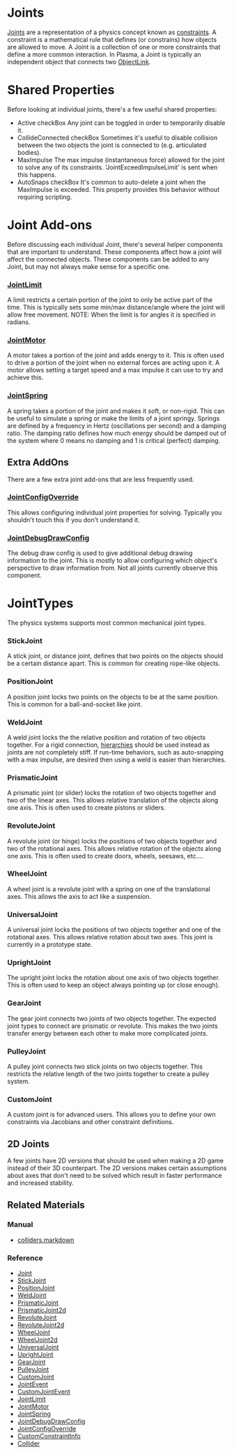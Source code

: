 # Joints

[Joints](https://github.com/PlasmaEngine/PlasmaDocs/tree/master/docs/C%2B%2B/code_reference/class_reference/joint.markdown) are a representation of a physics concept known as [constraints](https://en.wikipedia.org/wiki/Constraint_(mathematics) ). A constraint is a mathematical rule that defines (or constrains) how objects are allowed to move. A Joint is a collection of one or more constraints that define a more common interaction. In Plasma, a Joint is typically an independent object that connects two [ObjectLink](https://github.com/PlasmaEngine/PlasmaDocs/tree/master/docs/C%2B%2B/code_reference/class_reference/objectlink.markdown).

# Shared Properties

Before looking at individual joints, there's a few useful shared properties:
 - Active checkBox Any joint can be toggled in order to temporarily disable it.
 - CollideConnected checkBox Sometimes it's useful to disable collision between the two objects the joint is connected to (e.g. articulated bodies).
 - MaxImpulse  The max impulse (instantaneous force) allowed for the joint to solve any of its constraints. 'JointExceedImpulseLimit' is sent when this happens.
 - AutoSnaps checkBox It's common to auto-delete a joint when the MaxImpulse  is exceeded. This property provides this behavior without requiring scripting.

# Joint Add-ons

Before discussing each individual Joint, there's several helper components that are important to understand. These components affect how a joint will affect the connected objects. These components can be added to any Joint, but may not always make sense for a specific one.

### [JointLimit](https://github.com/PlasmaEngine/PlasmaDocs/tree/master/docs/C%2B%2B/code_reference/class_reference/jointlimit.markdown)

A limit restricts a certain portion of the joint to only be active part of the time. This is typically sets some min/max distance/angle where the joint will allow free movement.
NOTE: When the limit is for angles it is specified in radians.

### [JointMotor](https://github.com/PlasmaEngine/PlasmaDocs/tree/master/docs/C%2B%2B/code_reference/class_reference/jointmotor.markdown)

A motor takes a portion of the joint and adds energy to it. This is often used to drive a portion of the joint when no external forces are acting upon it. A motor allows setting a target speed and a max impulse it can use to try and achieve this.

### [JointSpring](https://github.com/PlasmaEngine/PlasmaDocs/tree/master/docs/C%2B%2B/code_reference/class_reference/jointspring.markdown)

A spring takes a portion of the joint and makes it soft, or non-rigid. This can be useful to simulate a spring or make the limits of a joint springy. Springs are defined by a frequency in Hertz (oscillations per second) and a damping ratio. The damping ratio defines how much energy should be damped out of the system where 0 means no damping and 1 is critical (perfect) damping.

## Extra AddOns

There are a few extra joint add-ons that are less frequently used.

### [JointConfigOverride](https://github.com/PlasmaEngine/PlasmaDocs/tree/master/docs/C%2B%2B/code_reference/class_reference/jointconfigoverride.markdown)

This allows configuring individual joint properties for solving. Typically you shouldn't touch this if you don't understand it.

### [JointDebugDrawConfig](https://github.com/PlasmaEngine/PlasmaDocs/tree/master/docs/C%2B%2B/code_reference/class_reference/jointdebugdrawconfig.markdown)

The debug draw config is used to give additional debug drawing information to the joint. This is mostly to allow configuring which object's perspective to draw information from. Not all joints currently observe this component.

# JointTypes

The physics systems supports most common mechanical joint types.

### StickJoint

A stick joint, or distance joint, defines that two points on the objects should be a certain distance apart. This is common for creating rope-like objects.

### PositionJoint

A position joint locks two points on the objects to be at the same position. This is common for a ball-and-socket like joint.

### WeldJoint

A weld joint locks the the relative position and rotation of two objects together. For a rigid connection, [hierarchies](https://plasmaengine.github.io/PlasmaDocs/Plasma1/Editor/physics/hierarchies.markdown) should be used instead as joints are not completely stiff. If run-time behaviors, such as auto-snapping with a max impulse, are desired then using a weld is easier than hierarchies.

### PrismaticJoint

A prismatic joint (or slider) locks the rotation of two objects together and two of the linear axes. This allows relative translation of the objects along one axis. This is often used to create pistons or sliders.

### RevoluteJoint

A revolute joint (or hinge) locks the positions of two objects together and two of the rotational axes. This allows relative rotation of the objects along one axis. This is often used to create doors, wheels, seesaws, etc....

### WheelJoint

A wheel joint is a revolute joint with a spring on one of the translational axes. This allows the axis to act like a suspension.

### UniversalJoint

A universal joint locks the positions of two objects together and one of the rotational axes. This allows relative rotation about two axes. This joint is currently in a prototype state.

### UprightJoint

The upright joint locks the rotation about one axis of two objects together. This is often used to keep an object always pointing up (or close enough).

### GearJoint

The gear joint connects two joints of two objects together. The expected joint types to connect are prismatic or revolute. This makes the two joints transfer energy between each other to make more complicated joints.

### PulleyJoint

A pulley joint connects two stick joints on two objects together. This restricts the relative length of the two joints together to create a pulley system.

### CustomJoint

A custom joint is for advanced users. This allows you to define your own constraints via Jacobians and other constraint definitions.

## 2D Joints

A few joints have 2D versions that should be used when making a 2D game instead of their 3D counterpart. The 2D versions makes certain assumptions about axes that don't need to be solved which result in faster performance and increased stability.

## Related Materials
### Manual
- [colliders.markdown](https://plasmaengine.github.io/PlasmaDocs/Plasma1/Editor/physics/colliders.markdown)

### Reference
 - [Joint](https://github.com/PlasmaEngine/PlasmaDocs/tree/master/docs/C%2B%2B/code_reference/class_reference/joint.markdown)
 - [StickJoint](https://github.com/PlasmaEngine/PlasmaDocs/tree/master/docs/C%2B%2B/code_reference/class_reference/stickjoint.markdown)
 - [PositionJoint](https://github.com/PlasmaEngine/PlasmaDocs/tree/master/docs/C%2B%2B/code_reference/class_reference/positionjoint.markdown)
 - [WeldJoint](https://github.com/PlasmaEngine/PlasmaDocs/tree/master/docs/C%2B%2B/code_reference/class_reference/weldjoint.markdown)
 - [PrismaticJoint](https://github.com/PlasmaEngine/PlasmaDocs/tree/master/docs/C%2B%2B/code_reference/class_reference/prismaticjoint.markdown)
 - [PrismaticJoint2d](https://github.com/PlasmaEngine/PlasmaDocs/tree/master/docs/C%2B%2B/code_reference/class_reference/prismaticjoint2d.markdown)
 - [RevoluteJoint](https://github.com/PlasmaEngine/PlasmaDocs/tree/master/docs/C%2B%2B/code_reference/class_reference/revolutejoint.markdown)
 - [RevoluteJoint2d](https://github.com/PlasmaEngine/PlasmaDocs/tree/master/docs/C%2B%2B/code_reference/class_reference/revolutejoint2d.markdown)
 - [WheelJoint](https://github.com/PlasmaEngine/PlasmaDocs/tree/master/docs/C%2B%2B/code_reference/class_reference/wheeljoint.markdown)
 - [WheelJoint2d](https://github.com/PlasmaEngine/PlasmaDocs/tree/master/docs/C%2B%2B/code_reference/class_reference/wheeljoint2d.markdown)
 - [UniversalJoint](https://github.com/PlasmaEngine/PlasmaDocs/tree/master/docs/C%2B%2B/code_reference/class_reference/universaljoint.markdown)
 - [UprightJoint](https://github.com/PlasmaEngine/PlasmaDocs/tree/master/docs/C%2B%2B/code_reference/class_reference/uprightjoint.markdown)
 - [GearJoint](https://github.com/PlasmaEngine/PlasmaDocs/tree/master/docs/C%2B%2B/code_reference/class_reference/gearjoint.markdown)
 - [PulleyJoint](https://github.com/PlasmaEngine/PlasmaDocs/tree/master/docs/C%2B%2B/code_reference/class_reference/pulleyjoint.markdown)
 - [CustomJoint](https://github.com/PlasmaEngine/PlasmaDocs/tree/master/docs/C%2B%2B/code_reference/class_reference/customjoint.markdown)
 - [JointEvent](https://github.com/PlasmaEngine/PlasmaDocs/tree/master/docs/C%2B%2B/code_reference/class_reference/jointevent.markdown)
 - [CustomJointEvent](https://github.com/PlasmaEngine/PlasmaDocs/tree/master/docs/C%2B%2B/code_reference/class_reference/customjointevent.markdown)
 - [JointLimit](https://github.com/PlasmaEngine/PlasmaDocs/tree/master/docs/C%2B%2B/code_reference/class_reference/jointlimit.markdown)
 - [JointMotor](https://github.com/PlasmaEngine/PlasmaDocs/tree/master/docs/C%2B%2B/code_reference/class_reference/jointmotor.markdown)
 - [JointSpring](https://github.com/PlasmaEngine/PlasmaDocs/tree/master/docs/C%2B%2B/code_reference/class_reference/jointspring.markdown)
 - [JointDebugDrawConfig](https://github.com/PlasmaEngine/PlasmaDocs/tree/master/docs/C%2B%2B/code_reference/class_reference/jointdebugdrawconfig.markdown)
 - [JointConfigOverride](https://github.com/PlasmaEngine/PlasmaDocs/tree/master/docs/C%2B%2B/code_reference/class_reference/jointconfigoverride.markdown)
 - [CustomConstraintInfo](https://github.com/PlasmaEngine/PlasmaDocs/tree/master/docs/C%2B%2B/code_reference/class_reference/customconstraintinfo.markdown)
 - [Collider](https://github.com/PlasmaEngine/PlasmaDocs/tree/master/docs/C%2B%2B/code_reference/class_reference/collider.markdown)
 

 